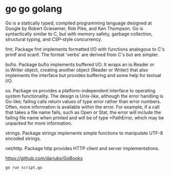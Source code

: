 # go go golang

Go is a statically typed, compiled programming language designed at Google by Robert Griesemer, Rob Pike, and Ken Thompson. Go is syntactically similar to C, but with memory safety, garbage collection, structural typing, and CSP-style concurrency.

fmt. Package fmt implements formatted I/O with functions analogous to C's printf and scanf. The format 'verbs' are derived from C's but are simpler.

bufio. Package bufio implements buffered I/O. It wraps an io.Reader or io.Writer object, creating another object (Reader or Writer) that also implements the interface but provides buffering and some help for textual I/O.

os. Package os provides a platform-independent interface to operating system functionality. The design is Unix-like, although the error handling is Go-like; failing calls return values of type error rather than error numbers. Often, more information is available within the error. For example, if a call that takes a file name fails, such as Open or Stat, the error will include the failing file name when printed and will be of type *PathError, which may be unpacked for more information.

strings. Package strings implements simple functions to manipulate UTF-8 encoded strings.

net/http. Package http provides HTTP client and server implementations.

https://github.com/dariubs/GoBooks

`go run script.go`
